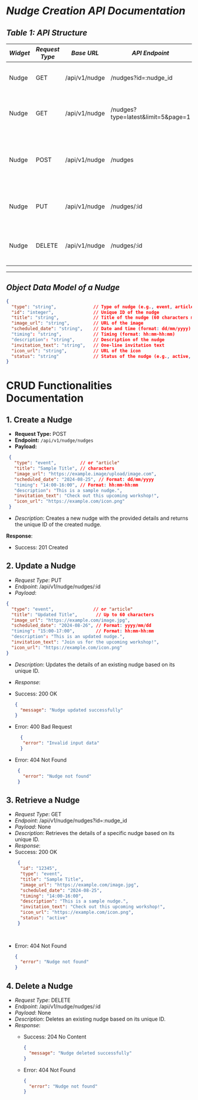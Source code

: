 # *Nudge Creation API Documentation*

## *Table 1: API Structure*

| *Widget* | *Request Type* | *Base URL*        | *API Endpoint*                    | *Payload*                                                                                                  | *Description*                                        |
|------------|------------------|---------------------|-------------------------------------|--------------------------------------------------------------------------------------------------------------|--------------------------------------------------------|
| Nudge      | GET              | /api/v1/nudge     | /nudges?id=:nudge_id              | -                                                                                                            | Retrieves a nudge by its unique ID.                    |
| Nudge      | GET              | /api/v1/nudge     | /nudges?type=latest&limit=5&page=1| -                                                                                                            | Retrieves the latest nudges with pagination.           |
| Nudge      | POST             | /api/v1/nudge     | /nudges                           | type, title, image_url, scheduled_date, timing, description, invitation_text, icon_url                      | Creates a new nudge and returns its ID.                |
| Nudge      | PUT              | /api/v1/nudge     | /nudges/:id                       | Same as POST payload                                                                                         | Updates an existing nudge by its unique ID.            |
| Nudge      | DELETE           | /api/v1/nudge     | /nudges/:id                       | -                                                                                                            | Deletes a nudge based on its unique ID.                |

---

## *Object Data Model of a Nudge*

```json
{
  "type": "string",              // Type of nudge (e.g., event, article)
  "id": "integer",               // Unique ID of the nudge
  "title": "string",             // Title of the nudge (60 characters max)
  "image_url": "string",         // URL of the image
  "scheduled_date": "string",    // Date and time (format: dd/mm/yyyy)
  "timing": "string",            // Timing (format: hh:mm-hh:mm)
  "description": "string",       // Description of the nudge
  "invitation_text": "string",   // One-line invitation text
  "icon_url": "string",          // URL of the icon
  "status": "string"             // Status of the nudge (e.g., active, inactive)
}
```

# CRUD Functionalities Documentation

 ## 1. Create a Nudge

  - **Request Type:** POST
  - **Endpoint:** `/api/v1/nudge/nudges`
  - **Payload:**
   ```json
    {
      "type": "event",         // or "article"
      "title": "Sample Title", // characters
      "image_url": "https://example.image/upload/image.com",
      "scheduled_date": "2024-08-25", // Format: dd/mm/yyyy
      "timing": "14:00-16:00", // Format: hh:mm-hh:mm
      "description": "This is a sample nudge.",
      "invitation_text": "Check out this upcoming workshop!",
      "icon_url": "https://example.com/icon.png"
    }
  ```

   - *Description*: Creates a new nudge with the provided details and returns the unique ID of the created nudge.
 
  **Response**:
  - Success: 201 Created
   
    
 ## 2. Update a Nudge
  - *Request Type*: PUT
  - *Endpoint*: /api/v1/nudge/nudges/:id
  - *Payload*:
  ```json
  {
    "type": "event",               // or "article"
    "title": "Updated Title",       // Up to 60 characters
    "image_url": "https://example.com/image.jpg",
    "scheduled_date": "2024-08-26", // Format: yyyy/mm/dd
    "timing": "15:00-17:00",        // Format: hh:mm-hh:mm
    "description": "This is an updated nudge.",
    "invitation_text": "Join us for the upcoming workshop!",
    "icon_url": "https://example.com/icon.png"
  }
  ```
  
  - *Description*: Updates the details of an existing nudge based on its unique ID.
  - *Response*:
  - Success: 200 OK
    ```json
    {
      "message": "Nudge updated successfully"
    }
    ```
    
  - Error: 400 Bad Request
    ``` json
      {
       "error": "Invalid input data"
      }
    ```
    
  - Error: 404 Not Found
     ```json
      {
        "error": "Nudge not found"
      }
    ```
    
 ## 3. Retrieve a Nudge
   - *Request Type*: GET
   - *Endpoint*: /api/v1/nudge/nudges?id=:nudge_id
   - *Payload*: None
   - *Description*: Retrieves the details of a specific nudge based on its unique ID.
   - *Response*:
   - Success: 200 OK
     ```json
      {
       "id": "12345",
       "type": "event",
       "title": "Sample Title",
       "image_url": "https://example.com/image.jpg",
       "scheduled_date": "2024-08-25",
       "timing": "14:00-16:00",
       "description": "This is a sample nudge.",
       "invitation_text": "Check out this upcoming workshop!",
       "icon_url": "https://example.com/icon.png",
       "status": "active"
      }
    
    
   - Error: 404 Not Found
      ```json
      {
        "error": "Nudge not found"
      }
      ```
      
## 4. Delete a Nudge
- *Request Type*: DELETE
- *Endpoint*: /api/v1/nudge/nudges/:id
- *Payload*: None
- *Description*: Deletes an existing nudge based on its unique ID.
- *Response*:
  - Success: 204 No Content
    ```json
    {
      "message": "Nudge deleted successfully"
    }
    ```

  - Error: 404 Not Found
    ```json
    {
      "error": "Nudge not found"
    }
    ```